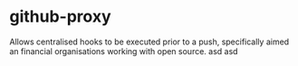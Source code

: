 # github-proxy

Allows centralised hooks to be executed prior to a push, specifically aimed an financial organisations working with open source.
 asd asd
